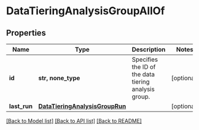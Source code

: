 # DataTieringAnalysisGroupAllOf


## Properties
Name | Type | Description | Notes
------------ | ------------- | ------------- | -------------
**id** | **str, none_type** | Specifies the ID of the data tiering analysis group. | [optional] 
**last_run** | [**DataTieringAnalysisGroupRun**](DataTieringAnalysisGroupRun.md) |  | [optional] 

[[Back to Model list]](../README.md#documentation-for-models) [[Back to API list]](../README.md#documentation-for-api-endpoints) [[Back to README]](../README.md)


